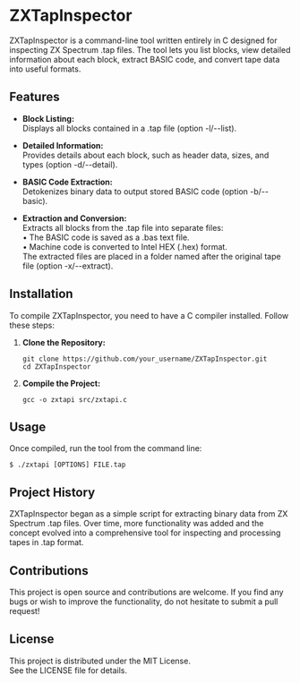 # ZXTapInspector

ZXTapInspector is a command-line tool written entirely in C designed for inspecting ZX Spectrum .tap files. The tool lets you list blocks, view detailed information about each block, extract BASIC code, and convert tape data into useful formats.

## Features

- **Block Listing:**  
  Displays all blocks contained in a .tap file (option -l/--list).

- **Detailed Information:**  
  Provides details about each block, such as header data, sizes, and types (option -d/--detail).

- **BASIC Code Extraction:**  
  Detokenizes binary data to output stored BASIC code (option -b/--basic).

- **Extraction and Conversion:**  
  Extracts all blocks from the .tap file into separate files:  
  • The BASIC code is saved as a .bas text file.  
  • Machine code is converted to Intel HEX (.hex) format.  
  The extracted files are placed in a folder named after the original tape file (option -x/--extract).

## Installation

To compile ZXTapInspector, you need to have a C compiler installed. Follow these steps:

1. **Clone the Repository:**

   ```
   git clone https://github.com/your_username/ZXTapInspector.git
   cd ZXTapInspector
   ```

2. **Compile the Project:**  

   ```
   gcc -o zxtapi src/zxtapi.c
   ```

## Usage

Once compiled, run the tool from the command line:

```
$ ./zxtapi [OPTIONS] FILE.tap
```

## Project History

ZXTapInspector began as a simple script for extracting binary data from ZX Spectrum .tap files. Over time, more functionality was added and the concept evolved into a comprehensive tool for inspecting and processing tapes in .tap format.

## Contributions

This project is open source and contributions are welcome. If you find any bugs or wish to improve the functionality, do not hesitate to submit a pull request!

## License

This project is distributed under the MIT License.  
See the LICENSE file for details.
